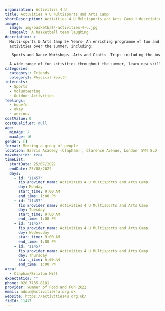 ```yaml
---
organisation: Activities 4 U
title: Activities 4 U Multisports and Arts Camp
shortDescription: Activities 4 U Multisports and Arts Camp + description
image:
  image: img/basketball-activities-4-u.jpg
  imageAlt: A basketball team laughing
description: >
  Multi-sports & Arts Camp 5+ Years- An enriching programme of fun and engaging
  activities over the summer, including:

  -Sports and Dance Workshops -Arts and Crafts -Trips including the beach, theatre and more! -Drama workshops -Team games

  A wide range of fun activities throughout the summer, learn new skills, gain new experiences and meet new friends!
categories:
  category1: Friends
  category2: Physical Health
interests:
  - Sports
  - Volunteering
  - Outdoor Activities
feelings:
  - hopeful
  - okay
  - anxious
costValue: 0
costQualifier: null
age:
  minAge: 5
  maxAge: 16
gender: []
format: Meeting a group of people
location: Harris Academy (Clapham) , Clarence Avenue, London, SW4 8LD
makeMapLink: true
timeList:
  startDate: 25/07/2022
  endDate: 25/08/2022
  days:
    - id: "11457"
      fis_provider_name: Activities 4 U Multisports and Arts Camp
      day: Monday
      start_time: 9:00 AM
      end_time: 1:00 PM
    - id: "11457"
      fis_provider_name: Activities 4 U Multisports and Arts Camp
      day: Tuesday
      start_time: 9:00 AM
      end_time: 1:00 PM
    - id: "11457"
      fis_provider_name: Activities 4 U Multisports and Arts Camp
      day: Wednesday
      start_time: 9:00 AM
      end_time: 1:00 PM
    - id: "11457"
      fis_provider_name: Activities 4 U Multisports and Arts Camp
      day: Thursday
      start_time: 9:00 AM
      end_time: 1:00 PM
area:
  - Clapham/Brixton Hill
expectation: ""
phone: 020 7735 8181
provider: Summer of Food and Fun 2022
email: admin@activities4u.org.uk
website: https://activities4u.org.uk/
fidId: 11457
---
```


